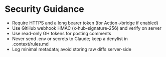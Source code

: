 # Security Guidance

- Require HTTPS and a long bearer token (for Action→bridge if enabled)
- Use GitHub webhook HMAC (x-hub-signature-256) and verify on server
- Use read-only GH tokens for posting comments
- Never send .env or secrets to Claude; keep a denylist in .context/rules.md
- Log minimal metadata; avoid storing raw diffs server-side
